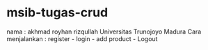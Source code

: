 # msib-tugas-crud
nama : akhmad royhan rizqullah
Universitas Trunojoyo Madura
Cara menjalankan : register - login - add product - Logout
